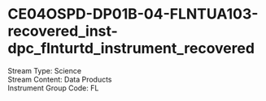 # CE04OSPD-DP01B-04-FLNTUA103-recovered_inst-dpc_flnturtd_instrument_recovered

Stream Type: Science<br>
Stream Content: Data Products<br>
Instrument Group Code: FL<br>
